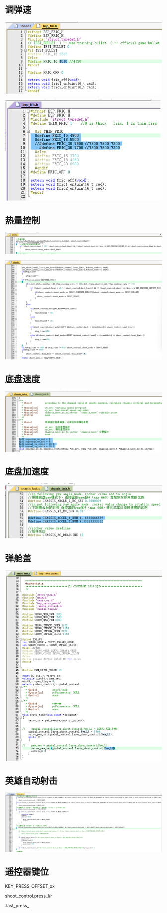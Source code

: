 # 调弹速

![1690200463402](image/index/1690200463402.png)

![1690200521433](image/index/1690200521433.png)

# 热量控制

![1690262363655](image/index/1690262363655.png)

![1690262532942](image/index/1690262532942.png)

# 底盘速度

![1690265608923](image/index/1690265608923.png)

# 底盘加速度

![1690265543629](image/index/1690265543629.png)

# 弹舱盖

![1690200856634](image/index/1690200856634.png)

# 英雄自动射击

![1690200624503](image/index/1690200624503.png)

# 遥控器键位

KEY_PRESS_OFFSET_xx

shoot_control.press_l/r

.last_press_
